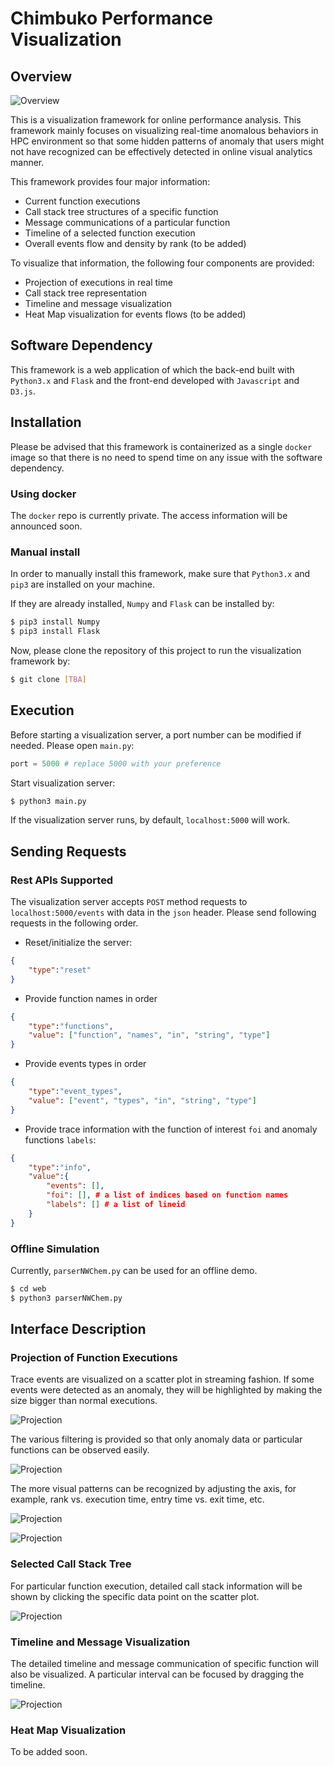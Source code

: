 # Chimbuko Performance Visualization 

## Overview 

![Overview](./data/images/overview.png)

This is a visualization framework for online performance analysis. This framework mainly focuses on visualizing real-time anomalous behaviors in HPC environment so that some hidden patterns of anomaly that users might not have recognized can be effectively detected in online visual analytics manner. 

This framework provides four major information:

* Current function executions
* Call stack tree structures of a specific function
* Message communications of a particular function
* Timeline of a selected function execution
* Overall events flow and density by rank (to be added)

To visualize that information, the following four components are provided:

* Projection of executions in real time
* Call stack tree representation
* Timeline and message visualization
* Heat Map visualization for events flows (to be added)


## Software Dependency

This framework is a web application of which the back-end built with `Python3.x` and `Flask` and the front-end developed with `Javascript` and `D3.js`. 


## Installation

Please be advised that this framework is containerized as a single `docker` image so that there is no need to spend time on any issue with the software dependency.

### Using docker
The `docker` repo is currently private. The access information will be announced soon.

### Manual install
In order to manually install this framework, make sure that `Python3.x` and `pip3` are installed on your machine.

If they are already installed, `Numpy` and `Flask` can be installed by:

```bash
$ pip3 install Numpy
$ pip3 install Flask
```

Now, please clone the repository of this project to run the visualization framework by: 

```bash
$ git clone [TBA]
```


## Execution

Before starting a visualization server, a port number can be modified if needed. Please open `main.py`:

```python
port = 5000 # replace 5000 with your preference
```

Start visualization server:

```bash
$ python3 main.py
```

If the visualization server runs, by default, `localhost:5000` will work.

## Sending Requests

### Rest APIs Supported

The visualization server accepts `POST` method requests to `localhost:5000/events` with data in the `json` header. Please send following requests in the following order.

- Reset/initialize the server:

```json
{ 
    "type":"reset"
}
```

- Provide function names in order

```json
{ 
    "type":"functions", 
    "value": ["function", "names", "in", "string", "type"]
}
```

- Provide events types in order

```json
{ 
    "type":"event_types", 
    "value": ["event", "types", "in", "string", "type"]
}
```

- Provide trace information with the function of interest `foi` and anomaly functions `labels`:

```json
{ 
    "type":"info",
    "value":{
        "events": [],
        "foi": [], # a list of indices based on function names 
        "labels": [] # a list of lineid
    }
}
```

### Offline Simulation

Currently, `parserNWChem.py` can be used for an offline demo.

```bash
$ cd web
$ python3 parserNWChem.py
```


## Interface Description

### Projection of Function Executions
Trace events are visualized on a scatter plot in streaming fashion. If some events were detected as an anomaly, they will be highlighted by making the size bigger than normal executions. 

![Projection](./data/images/projection.png)

The various filtering is provided so that only anomaly data or particular functions can be observed easily.

![Projection](./data/images/filter.gif)

The more visual patterns can be recognized by adjusting the axis, for example, rank vs. execution time, entry time vs. exit time, etc.

![Projection](./data/images/projection_2.png)

![Projection](./data/images/projection_3.png)


### Selected Call Stack Tree 
For particular function execution, detailed call stack information will be shown by clicking the specific data point on the scatter plot.

![Projection](./data/images/tree.png)

### Timeline and Message Visualization
The detailed timeline and message communication of specific function will also be visualized. A particular interval can be focused by dragging the timeline.

![Projection](./data/images/timeline.png)

### Heat Map Visualization
To be added soon.
